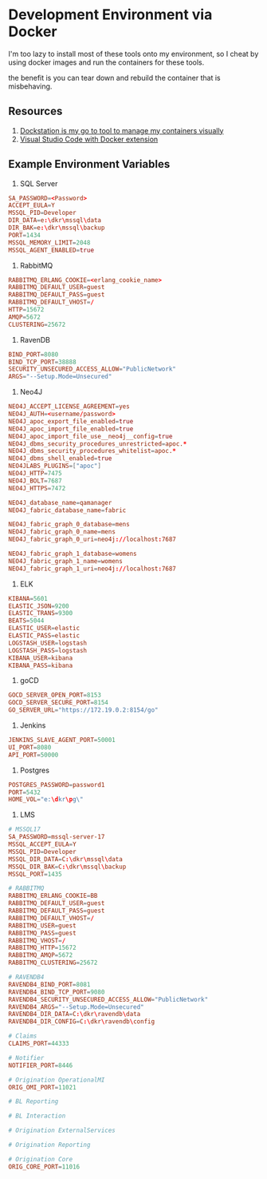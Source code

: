 # Development Environment via Docker

I'm too lazy to install most of these tools onto my environment, so I cheat by using docker images and run the containers for these tools.

the benefit is you can tear down and rebuild the container that is misbehaving.

## Resources

1. [Dockstation is my go to tool to manage my containers visually](https://dockstation.io/)
1. [Visual Studio Code with Docker extension](https://marketplace.visualstudio.com/items?itemName=ms-azuretools.vscode-docker)

## Example Environment Variables

1. SQL Server

```conf
SA_PASSWORD=<Password>
ACCEPT_EULA=Y
MSSQL_PID=Developer
DIR_DATA=e:\dkr\mssql\data
DIR_BAK=e:\dkr\mssql\backup
PORT=1434
MSSQL_MEMORY_LIMIT=2048
MSSQL_AGENT_ENABLED=true
```

1. RabbitMQ

```conf
RABBITMQ_ERLANG_COOKIE=<erlang_cookie_name>
RABBITMQ_DEFAULT_USER=guest
RABBITMQ_DEFAULT_PASS=guest
RABBITMQ_DEFAULT_VHOST=/
HTTP=15672
AMQP=5672
CLUSTERING=25672
```

1. RavenDB

```conf
BIND_PORT=8080
BIND_TCP_PORT=38888
SECURITY_UNSECURED_ACCESS_ALLOW="PublicNetwork"
ARGS="--Setup.Mode=Unsecured"
```

1. Neo4J

```conf
NEO4J_ACCEPT_LICENSE_AGREEMENT=yes
NEO4J_AUTH=<username/password>
NEO4J_apoc_export_file_enabled=true
NEO4J_apoc_import_file_enabled=true
NEO4J_apoc_import_file_use__neo4j__config=true
NEO4J_dbms_security_procedures_unrestricted=apoc.*
NEO4J_dbms_security_procedures_whitelist=apoc.*
NEO4J_dbms_shell_enabled=true
NEO4JLABS_PLUGINS=["apoc"]
NEO4J_HTTP=7475
NEO4J_BOLT=7687
NEO4J_HTTPS=7472

NEO4J_database_name=qamanager
NEO4J_fabric_database_name=fabric

NEO4J_fabric_graph_0_database=mens
NEO4J_fabric_graph_0_name=mens
NEO4J_fabric_graph_0_uri=neo4j://localhost:7687

NEO4J_fabric_graph_1_database=womens
NEO4J_fabric_graph_1_name=womens
NEO4J_fabric_graph_1_uri=neo4j://localhost:7687
```

1. ELK

```conf
KIBANA=5601
ELASTIC_JSON=9200
ELASTIC_TRANS=9300
BEATS=5044
ELASTIC_USER=elastic
ELASTIC_PASS=elastic
LOGSTASH_USER=logstash
LOGSTASH_PASS=logstash
KIBANA_USER=kibana
KIBANA_PASS=kibana
```

1. goCD

```conf
GOCD_SERVER_OPEN_PORT=8153
GOCD_SERVER_SECURE_PORT=8154
GO_SERVER_URL="https://172.19.0.2:8154/go"
```

1. Jenkins

```conf
JENKINS_SLAVE_AGENT_PORT=50001
UI_PORT=8080
API_PORT=50000
```

1. Postgres

```conf
POSTGRES_PASSWORD=password1
PORT=5432
HOME_VOL="e:\dkr\pg\"
```

1. LMS

```conf
# MSSQL17
SA_PASSWORD=mssql-server-17
MSSQL_ACCEPT_EULA=Y
MSSQL_PID=Developer
MSSQL_DIR_DATA=C:\dkr\mssql\data
MSSQL_DIR_BAK=C:\dkr\mssql\backup
MSSQL_PORT=1435

# RABBITMQ
RABBITMQ_ERLANG_COOKIE=BB
RABBITMQ_DEFAULT_USER=guest
RABBITMQ_DEFAULT_PASS=guest
RABBITMQ_DEFAULT_VHOST=/
RABBITMQ_USER=guest
RABBITMQ_PASS=guest
RABBITMQ_VHOST=/
RABBITMQ_HTTP=15672
RABBITMQ_AMQP=5672
RABBITMQ_CLUSTERING=25672

# RAVENDB4
RAVENDB4_BIND_PORT=8081
RAVENDB4_BIND_TCP_PORT=9080
RAVENDB4_SECURITY_UNSECURED_ACCESS_ALLOW="PublicNetwork"
RAVENDB4_ARGS="--Setup.Mode=Unsecured"
RAVENDB4_DIR_DATA=C:\dkr\ravendb\data
RAVENDB4_DIR_CONFIG=C:\dkr\ravendb\config

# Claims
CLAIMS_PORT=44333

# Notifier
NOTIFIER_PORT=8446

# Origination OperationalMI
ORIG_OMI_PORT=11021

# BL Reporting

# BL Interaction

# Origination ExternalServices

# Origination Reporting

# Origination Core
ORIG_CORE_PORT=11016
```